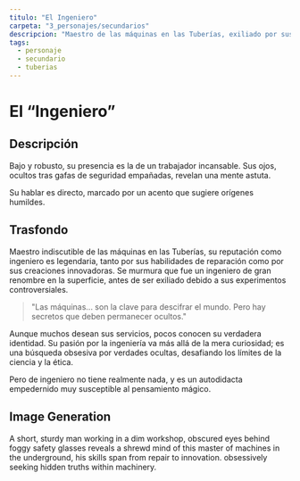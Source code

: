 ```yaml
---
titulo: "El Ingeniero"
carpeta: "3_personajes/secundarios"
descripcion: "Maestro de las máquinas en las Tuberías, exiliado por sus experimentos controversiales."
tags:
  - personaje
  - secundario
  - tuberias
---
```


# El “Ingeniero”

## Descripción

Bajo y robusto, su presencia es la de un trabajador incansable. Sus ojos, ocultos tras gafas de seguridad empañadas, revelan una mente astuta.

Su hablar es directo, marcado por un acento que sugiere orígenes humildes.

## Trasfondo

Maestro indiscutible de las máquinas en las Tuberías, su reputación como ingeniero es legendaria, tanto por sus habilidades de reparación como por sus creaciones innovadoras. Se murmura que fue un ingeniero de gran renombre en la superficie, antes de ser exiliado debido a sus experimentos controversiales.

> "Las máquinas... son la clave para descifrar el mundo. Pero hay secretos que deben permanecer ocultos."

Aunque muchos desean sus servicios, pocos conocen su verdadera identidad. Su pasión por la ingeniería va más allá de la mera curiosidad; es una búsqueda obsesiva por verdades ocultas, desafiando los límites de la ciencia y la ética.

Pero de ingeniero no tiene realmente nada, y es un autodidacta empedernido muy susceptible al pensamiento mágico.

## Image Generation

A short, sturdy man working in a dim workshop, obscured eyes behind foggy safety glasses reveals a shrewd mind of this master of machines in the underground, his skills span from repair to innovation. obsessively seeking hidden truths within machinery. 